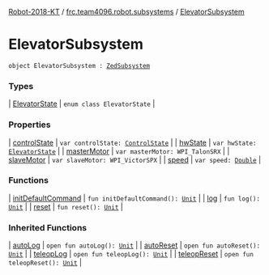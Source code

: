 [Robot-2018-KT](../../index.md) / [frc.team4096.robot.subsystems](../index.md) / [ElevatorSubsystem](./index.md)

# ElevatorSubsystem

`object ElevatorSubsystem : `[`ZedSubsystem`](../../frc.team4096.engine.wpi/-zed-subsystem/index.md)

### Types

| [ElevatorState](-elevator-state/index.md) | `enum class ElevatorState` |

### Properties

| [controlState](control-state.md) | `var controlState: `[`ControlState`](../../frc.team4096.engine.motion.util/-control-state/index.md) |
| [hwState](hw-state.md) | `var hwState: `[`ElevatorState`](-elevator-state/index.md) |
| [masterMotor](master-motor.md) | `var masterMotor: WPI_TalonSRX` |
| [slaveMotor](slave-motor.md) | `var slaveMotor: WPI_VictorSPX` |
| [speed](speed.md) | `var speed: `[`Double`](https://kotlinlang.org/api/latest/jvm/stdlib/kotlin/-double/index.html) |

### Functions

| [initDefaultCommand](init-default-command.md) | `fun initDefaultCommand(): `[`Unit`](https://kotlinlang.org/api/latest/jvm/stdlib/kotlin/-unit/index.html) |
| [log](log.md) | `fun log(): `[`Unit`](https://kotlinlang.org/api/latest/jvm/stdlib/kotlin/-unit/index.html) |
| [reset](reset.md) | `fun reset(): `[`Unit`](https://kotlinlang.org/api/latest/jvm/stdlib/kotlin/-unit/index.html) |

### Inherited Functions

| [autoLog](../../frc.team4096.engine.wpi/-zed-subsystem/auto-log.md) | `open fun autoLog(): `[`Unit`](https://kotlinlang.org/api/latest/jvm/stdlib/kotlin/-unit/index.html) |
| [autoReset](../../frc.team4096.engine.wpi/-zed-subsystem/auto-reset.md) | `open fun autoReset(): `[`Unit`](https://kotlinlang.org/api/latest/jvm/stdlib/kotlin/-unit/index.html) |
| [teleopLog](../../frc.team4096.engine.wpi/-zed-subsystem/teleop-log.md) | `open fun teleopLog(): `[`Unit`](https://kotlinlang.org/api/latest/jvm/stdlib/kotlin/-unit/index.html) |
| [teleopReset](../../frc.team4096.engine.wpi/-zed-subsystem/teleop-reset.md) | `open fun teleopReset(): `[`Unit`](https://kotlinlang.org/api/latest/jvm/stdlib/kotlin/-unit/index.html) |

